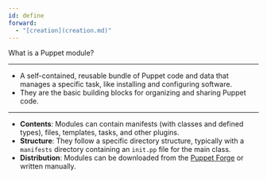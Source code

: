 ```yaml
---
id: define
forward:
  - "[creation](creation.md)"
---
```


What is a Puppet module?

---

- A self-contained, reusable bundle of Puppet code and data that manages a specific task, like installing and configuring software.
- They are the basic building blocks for organizing and sharing Puppet code.

---

- **Contents**: Modules can contain manifests (with classes and defined types), files, templates, tasks, and other plugins.
- **Structure**: They follow a specific directory structure, typically with a `manifests` directory containing an `init.pp` file for the main class.
- **Distribution**: Modules can be downloaded from the [Puppet Forge](https://forge.puppet.com/) or written manually.
